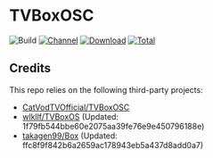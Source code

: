 # TVBoxOSC

![Build](https://shields.io/github/workflow/status/wlkllf/TVBoxOSC/Test?logo=github&label=Build)
[![Channel](https://img.shields.io/badge/Follow-Telegram-blue.svg?logo=telegram)](https://t.me/TVBoxOSC)
[![Download](https://img.shields.io/github/v/release/wlkllf/TVBoxOSC?color=orange&logoColor=orange&label=Download&logo=DocuSign)](https://github.com/wlkllf/TVBoxOSC/releases/latest) 
[![Total](https://shields.io/github/downloads/wlkllf/TVBoxOSC/total?logo=Bookmeter&label=Counts&logoColor=yellow&color=yellow)](https://github.com/wlkllf/TVBoxOSC/releases)

## Credits
This repo relies on the following third-party projects:
- [CatVodTVOfficial/TVBoxOSC](https://github.com/CatVodTVOfficial/TVBoxOSC)
- [wlkllf/TVBoxOS](https://github.com/wlkllf/TVBoxOS) (Updated: 1f79fb544bbe60e2075aa39fe76e9e450796188e)
- [takagen99/Box](https://github.com/takagen99/Box) (Updated: ffc8f9f842b6a2659ac178943eb5a437d8add0a7)
